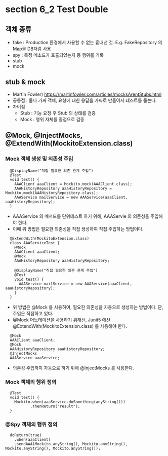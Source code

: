 # section 6_2 Test Double

## 객체 종류
- fake : Production 환경에서 사용할 수 없는 흉내낸 것. E.g. FakeRepository 의 Map을 DB처럼 사용
- spy : 특정 메소드가 호출되었는지 등 행위를 기록
- stub
- mock

## stub & mock

- Martin Fowler) https://martinfowler.com/articles/mocksArentStubs.html
- 공통점 : 둘다 가짜 객체, 요청에 대한 응답을 가짜로 만들어서 테스트를 돕는다.
- 차이점
  - Stub : 기능 요청 후 Stub 의 상태를 검증
  - Mock : 행위 자체를 중점으로 검증

## @Mock, @InjectMocks, @ExtendWith(MockitoExtension.class)

### Mock 객체 생성 및 의존성 주입
```
  @DisplayName("직접 필요한 의존 관계 주입")
  @Test
  void test() {
    AAAClient aaaClient = Mockito.mock(AAAClient.class);
    AAAHistoryRepository aaaHistoryRepository = Mockito.mock(AAAHistoryRepository.class);
    AAAService mailService = new AAAService(aaaClient, aaaHistoryRepository);
  }
```
- AAAService 의 메서드를 단위테스트 하기 위해, AAAServie 의 의존성을 주입해야 한다.
- 이때 위 방법은 필요한 의존성을 직접 생성하여 직접 주입하는 방법이다.

```
  @ExtendWith(MockitoExtension.class)
  class AAAServiceTest {
    @Mock
    AAAClient aaaClient;
    @Mock
    AAAHistoryRepository aaaHistoryRepository;
    
    @DisplayName("직접 필요한 의존 관계 주입")
    @Test
    void test() {
      AAAService mailService = new AAAService(aaaClient, aaaHistoryRepository);
    }
  }
```
- 위 방법은 @Mock 를 사용하여, 필요한 의존성을 자동으로 생성하는 방법이다. 단, 주입은 직접하고 있다.
- @Mock 어노테이션을 사용하기 위해선, Junit5 에선 @ExtendWith(MockitoExtension.class) 를 사용해야 한다.

```
  @Mock
  AAAClient aaaClient;
  @Mock
  AAAHistoryRepository aaaHistoryRepository;
  @InjectMocks
  AAAService aaaService;
```
- 의존성 주입까지 자동으로 하기 위해 @InjectMocks 를 사용한다.

### Mock 객체의 행위 정의

```
  @Test
  void test() {
    Mockito.when(aaaService.doSomething(anyString()))
           .thenReturn("result");
  }
```

### @Spy 객체의 행위 정의

```
  doReturn(true)
    .when(aaaClient)
    .sendAAA(Mockito.anyString(), Mockito.anyString(), Mockito.anyString(), Mockito.anyString());
```